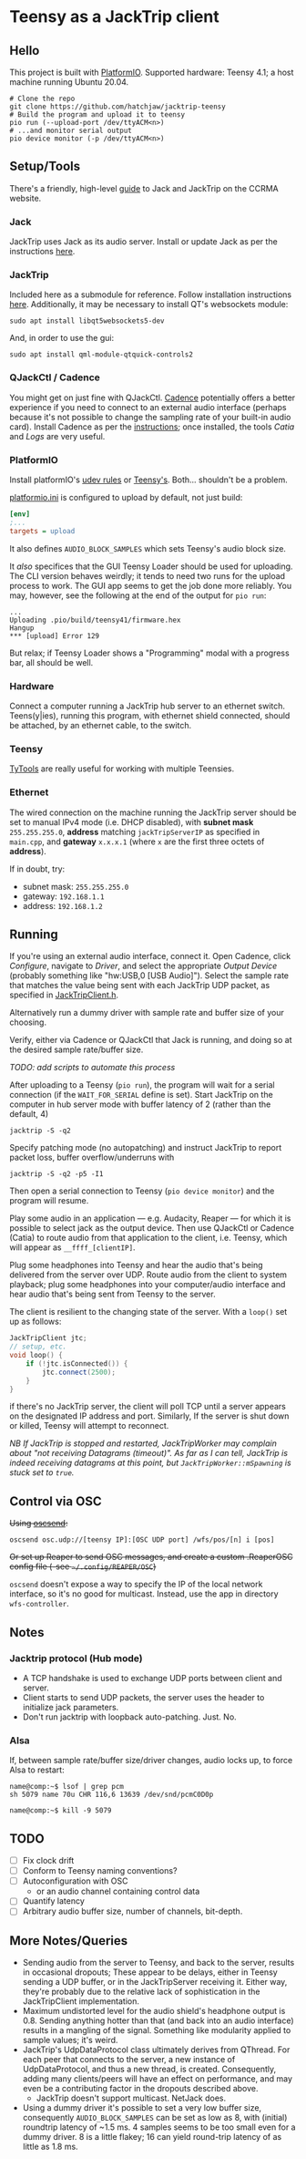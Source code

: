 # Teensy as a JackTrip client

## Hello

This project is built with [PlatformIO](https://platformio.org). 
Supported hardware: Teensy 4.1; a host machine running Ubuntu 20.04.

```shell
# Clone the repo
git clone https://github.com/hatchjaw/jacktrip-teensy
# Build the program and upload it to teensy
pio run (--upload-port /dev/ttyACM<n>)
# ...and monitor serial output
pio device monitor (-p /dev/ttyACM<n>)
```

## Setup/Tools

There's a friendly, high-level
[guide](https://ccrma.stanford.edu/docs/common/IETF.html) 
to Jack and JackTrip on the CCRMA website.

### Jack

JackTrip uses Jack as its audio server. Install or update Jack as per the
instructions
[here](https://qjackctl.sourceforge.io/qjackctl-index.html#Installation).

### JackTrip

Included here as a submodule for reference. Follow installation 
instructions [here](https://jacktrip.github.io/jacktrip/Build/Linux/).
Additionally, it may be necessary to install QT's websockets module:

```shell
sudo apt install libqt5websockets5-dev
```

And, in order to use the gui:

```shell
sudo apt install qml-module-qtquick-controls2
```

### QJackCtl / Cadence

You might get on just fine with QJackCtl.
[Cadence](https://kx.studio/Applications:Cadence) potentially offers a better
experience if you need to connect to an external audio interface (perhaps
because it's not possible to change the sampling rate of your built-in audio
card). Install Cadence as per the 
[instructions](https://github.com/falkTX/Cadence/blob/master/INSTALL.md);
once installed, the tools _Catia_ and _Logs_ are very useful.


### PlatformIO

Install platformIO's 
[udev rules](https://docs.platformio.org/en/latest/core/installation/udev-rules.html)
or [Teensy's](https://www.pjrc.com/teensy/loader_linux.html). 
Both... shouldn't be a problem.

[platformio.ini](platformio.ini) is configured to upload by default, not just build:

```ini
[env]
;...
targets = upload
```

It also defines `AUDIO_BLOCK_SAMPLES` which sets Teensy's audio block size.

It _also_ specifices that the GUI Teensy Loader should be used for uploading.
The CLI version behaves weirdly; it tends to need two runs for the upload
process to work. The GUI app seems to get the job done more reliably. You may, 
however, see the following at the end of the output for `pio run`:
```shell
...
Uploading .pio/build/teensy41/firmware.hex
Hangup
*** [upload] Error 129
```
But relax; if Teensy Loader shows a "Programming" modal
with a progress bar, all should be well.

### Hardware

Connect a computer running a JackTrip hub server to an ethernet switch.
Teens(y|ies), running this program, with ethernet shield connected, should be 
attached, by an ethernet cable, to the switch.

### Teensy

[TyTools](https://github.com/Koromix/tytools) are really useful for working with
multiple Teensies.

### Ethernet

The wired connection on the machine running the JackTrip server should be
set to manual IPv4 mode (i.e. DHCP disabled), with **subnet mask** 
`255.255.255.0`, **address** matching `jackTripServerIP` as specified in `main.cpp`, 
and **gateway** `x.x.x.1` (where `x` are the first three octets of **address**).

If in doubt, try:

- subnet mask: `255.255.255.0`
- gateway: `192.168.1.1`
- address: `192.168.1.2`

## Running

If you're using an external audio interface, connect it. Open Cadence, click 
_Configure_, navigate to _Driver_, and select the appropriate _Output Device_
(probably something like "hw:USB,0 [USB Audio]"). Select the sample rate that
matches the value being sent with each JackTrip UDP packet, as specified in
[JackTripClient.h](src/JackTripClient.h).

Alternatively run a dummy driver with sample rate and buffer size of your 
choosing.

Verify, either via Cadence or QJackCtl that Jack is running, and 
doing so at the desired sample rate/buffer size.

_TODO: add scripts to automate this process_

After uploading to a Teensy (`pio run`), 
the program will wait for a serial connection (if the `WAIT_FOR_SERIAL` 
define is set).
Start JackTrip on the computer in hub server mode with buffer latency of 2
(rather than the default, 4)
```shell
jacktrip -S -q2
``` 
Specify patching mode (no autopatching) and instruct JackTrip to report
packet loss, buffer overflow/underruns with
```shell
jacktrip -S -q2 -p5 -I1
```

Then open a serial connection to Teensy (`pio device monitor`) and the program 
will resume.

Play some audio in an application — e.g. Audacity, Reaper — for which it is
possible to select jack as the output device. Then use QJackCtl or 
Cadence (Catia) to route audio from that application to the client, i.e. Teensy,
which will appear as `__ffff_[clientIP]`.

Plug some
headphones into Teensy and hear the audio that's being delivered from the
server over UDP. 
Route audio from the client to system playback; plug some headphones into your 
computer/audio interface and hear audio that's being sent from Teensy to the 
server.

The client is resilient to the changing state of the server. With a `loop()`
set up as follows:
```c++
JackTripClient jtc;
// setup, etc.
void loop() {
    if (!jtc.isConnected()) {
        jtc.connect(2500);
    }
}
```
if there's no JackTrip server, the client will poll TCP until a server appears
on the designated IP address and port. Similarly, If the server is shut down or
killed, Teensy will attempt to reconnect.

_NB If JackTrip is stopped and restarted, JackTripWorker may complain about "not 
receiving Datagrams (timeout)". As far as I can tell, JackTrip is indeed
receiving datagrams at this point, but `JackTripWorker::mSpawning` is stuck set
to `true`._

## Control via OSC

~~Using [oscsend](https://fukuchi.org/works/oscsend/index.html.en):~~

```shell
oscsend osc.udp://[teensy IP]:[OSC UDP port] /wfs/pos/[n] i [pos]
```

~~Or set up Reaper to send OSC messages, and create a custom .ReaperOSC config 
file (-see `~/.config/REAPER/OSC`)~~

`oscsend` doesn't expose a way to specify the IP of the local network interface,
so it's no good for multicast. Instead, use the app in directory 
`wfs-controller`.

## Notes

### Jacktrip protocol (Hub mode)

- A TCP handshake is used to exchange UDP ports between client and server.
- Client starts to send UDP packets, the server uses the header to initialize 
  jack parameters.
- Don't run jacktrip with loopback auto-patching. Just. No. 

### Alsa

If, between sample rate/buffer size/driver changes, audio locks up, to force
Alsa to restart:

```shell
name@comp:~$ lsof | grep pcm
sh 5079 name 70u CHR 116,6 13639 /dev/snd/pcmC0D0p

name@comp:~$ kill -9 5079
```

## TODO

- [ ] Fix clock drift
- [ ] Conform to Teensy naming conventions?
- [ ] Autoconfiguration with OSC
  - or an audio channel containing control data
- [ ] Quantify latency
- [ ] Arbitrary audio buffer size, number of channels, bit-depth.

## More Notes/Queries
- Sending audio from the server to Teensy, and back to the server, results in
  occasional dropouts; These appear to be delays, either in Teensy sending a
  UDP buffer, or in the JackTripServer receiving it. Either way, they're 
  probably due to the relative lack of sophistication in the JackTripClient 
  implementation.
- Maximum undistorted level for the audio shield's headphone output is 0.8. 
  Sending anything hotter than that (and back into an audio interface) results
  in a mangling of the signal. Something like modularity applied to sample 
  values; it's weird.
- JackTrip's UdpDataProtocol class ultimately derives from QThread. For each
  peer that connects to the server, a new instance of UdpDataProtocol, and
  thus a new thread, is created. Consequently, adding many clients/peers will
  have an effect on performance, and may even be a contributing factor in the
  dropouts described above.
  - JackTrip doesn't support multicast. NetJack does.
- Using a dummy driver it's possible to set a very low buffer size, consequently
  `AUDIO_BLOCK_SAMPLES` can be set as low as 8, with (initial) roundtrip latency
  of ~1.5 ms. 4 samples seems to be too small even for a dummy driver. 8 is a 
  little flakey; 16 can yield round-trip latency of as little as 1.8 ms.